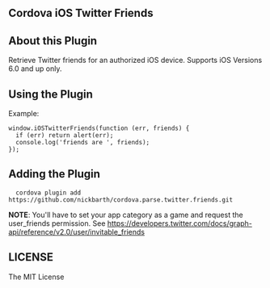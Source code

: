 ## Cordova iOS Twitter Friends

## About this Plugin

Retrieve Twitter friends for an authorized iOS device. Supports iOS Versions 6.0 and up only.

## Using the Plugin

Example:

```
window.iOSTwitterFriends(function (err, friends) {
  if (err) return alert(err);
  console.log('friends are ', friends);
});
```

## Adding the Plugin ##

```
  cordova plugin add https://github.com/nickbarth/cordova.parse.twitter.friends.git
```

**NOTE**: You'll have to set your app category as a game and request the user_friends permission. See https://developers.twitter.com/docs/graph-api/reference/v2.0/user/invitable_friends

## LICENSE ##

The MIT License
